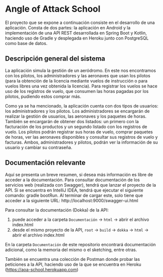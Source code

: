 # Angle of Attack School

El proyecto que se expone a continuación consiste en el desarrollo de una aplicación. Consta de dos partes: la aplicación en Android y la implementación de una API REST desarrollada en Spring Boot y Kotlin, haciendo uso de Gradle y desplegada en Heroku junto con PostgreSQL como base de datos.           

## Descripción general del sistema

La aplicación simula la gestión de un aeródromo. En este nos encontramos con los pilotos, los administradores y las aeronaves que usan los pilotos (para la obtención de la licencia mediante vuelos de instrucción o para vuelos libres una vez obtenida la licencia). Para registrar los vuelos se hace uso de los registros de vuelo, que consumen las horas pagadas por los pilotos, pudiendo estos comprar más.

Como ya se ha mencionado, la aplicación cuenta con dos tipos de usuarios: los administradores y los pilotos. Los administradores se encargarán de realizar la gestión de usuarios, las aeronaves y los paquetes de horas. También se encargarán de obtener dos listados: un primero con la facturación de los productos y un segundo listado con los registros de vuelo. Los pilotos podrán registrar sus horas de vuelo, comprar paquetes de horas, ver las aeronaves disponibles y consultar sus registros de vuelo y facturas. Ambos, administradores y pilotos, podrán ver la información de su usuario y cambiar su contraseña.


## Documentación relevante

Aquí se presenta un breve resumen, si desea más información es libre de acceder a la documentación.
Para consultar documentación de los servicios web (realizada con Swagger), tendrá que lanzar el proyecto de la API. Si se encuentra en IntelliJ IDEA, tendrá que ejecutar el siguiente comando: gradle bootRun. Al terminar de cargar este, solo tiene que acceder a la siguiente URL: http://localhost:9000/swagger-ui.html

Para consultar la documentación (Dokka) de la API:
1)	puede acceder a la carpeta ```Documentación``` -> ```html``` -> abrir el archivo index.html 
2)	desde el mismo proyecto de la API, ```root``` -> ```build``` -> ```dokka``` -> ```html``` -> abrir el archivo index.html

En la carpeta ```Documentación``` de este repositorio encontrará documentación adicional, como la memoria del mismo o el sketching, entre otras.  

También se encuentra una colección de Postman donde probar las peticiones a la API, haciendo uso de la que se encuentra en Heroku (https://aoa-school.herokuapp.com) 
